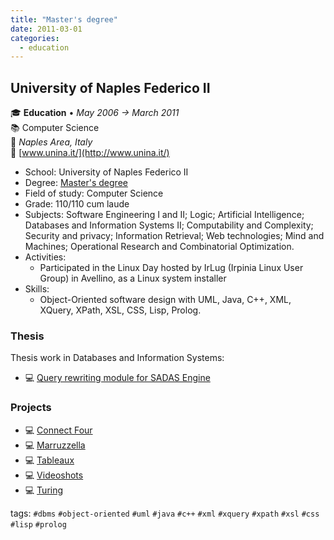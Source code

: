 ```yaml
---
title: "Master's degree"
date: 2011-03-01
categories:
  - education
---
```

## University of Naples Federico II

🎓 **Education** • _May 2006 → March 2011_  
📚 Computer Science  
📍 _Naples Area, Italy_  
🔗 [www.unina.it/](http://www.unina.it/)  

- School: University of Naples Federico II
- Degree: [Master's degree](../20110323-master-degree.jpg)
- Field of study: Computer Science
- Grade: 110/110 cum laude
- Subjects: Software Engineering I and II; Logic; Artificial Intelligence; Databases and Information Systems II; Computability and Complexity; Security and privacy; Information Retrieval; Web technologies; Mind and Machines; Operational Research and Combinatorial Optimization.
- Activities:
  - Participated in the Linux Day hosted by IrLug (Irpinia Linux User Group) in Avellino, as a Linux system installer
- Skills:
  - Object-Oriented software design with UML, Java, C++, XML, XQuery, XPath, XSL, CSS, Lisp, Prolog.


### Thesis

Thesis work in Databases and Information Systems:
* 💻 [Query rewriting module for SADAS Engine](/timeline/query-rewriting-module-for-sadas-engine)


### Projects

* 💻 [Connect Four](https://github.com/fsferrara/connect-four)
* 💻 [Marruzzella](https://github.com/fsferrara/maruzzella)
* 💻 [Tableaux](https://github.com/fsferrara/tableaux)
* 💻 [Videoshots](https://github.com/fsferrara/videoshots)
* 💻 [Turing](https://github.com/fsferrara/turing-machines)

tags: `#dbms` `#object-oriented` `#uml` `#java` `#c++` `#xml` `#xquery` `#xpath` `#xsl` `#css` `#lisp` `#prolog`
